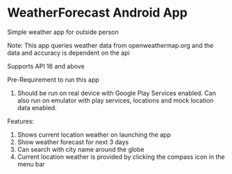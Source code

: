 # WeatherForecast Android App
Simple weather app for outside person

Note: This app queries weather data from openweathermap.org and the data and accuracy is dependent on the api

Supports API 16 and above

Pre-Requirement to run this app
1. Should be run on real device with Google Play Services enabled. Can also run on emulator with play services, locations and mock location data enabled.

Features:
1. Shows current location weather on launching the app
2. Show weather forecast for next 3 days
3. Can search with city name around the globe
4. Current location weather is provided by clicking the compass icon in the menu bar

